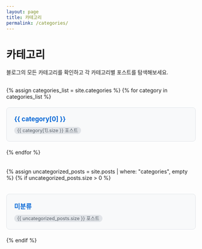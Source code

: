 ```yaml
---
layout: page
title: 카테고리
permalink: /categories/
---
```


# 카테고리

블로그의 모든 카테고리를 확인하고 각 카테고리별 포스트를 탐색해보세요.

<div class="categories-container">
  {% assign categories_list = site.categories %}
  {% for category in categories_list %}
    <div class="category-item">
      <h3><a href="{{ site.baseurl }}/category/{{ category[0] | slugify }}/">{{ category[0] }}</a></h3>
      <span class="post-count">{{ category[1].size }} 포스트</span>
    </div>
  {% endfor %}
  
  <!-- 미분류 포스트 처리 -->
  {% assign uncategorized_posts = site.posts | where: "categories", empty %}
  {% if uncategorized_posts.size > 0 %}
    <div class="category-item">
      <h3><a href="{{ site.baseurl }}/category/{{ '미분류' | slugify }}/">미분류</a></h3>
      <span class="post-count">{{ uncategorized_posts.size }} 포스트</span>
    </div>
  {% endif %}
</div>

<style>
.categories-container {
  display: grid;
  grid-template-columns: repeat(auto-fill, minmax(300px, 1fr));
  gap: 20px;
  margin-top: 30px;
}

.category-item {
  border: 1px solid #e1e4e8;
  border-radius: 8px;
  padding: 20px;
  background-color: #f8f9fa;
  transition: box-shadow 0.2s ease;
}

.category-item:hover {
  box-shadow: 0 4px 8px rgba(0,0,0,0.1);
}

.category-item h3 {
  margin: 0 0 10px 0;
  font-size: 1.2em;
}

.category-item h3 a {
  text-decoration: none;
  color: #0366d6;
}

.category-item h3 a:hover {
  text-decoration: underline;
}

.post-count {
  color: #586069;
  font-size: 0.9em;
  background-color: #e1e4e8;
  padding: 2px 8px;
  border-radius: 12px;
}
</style>